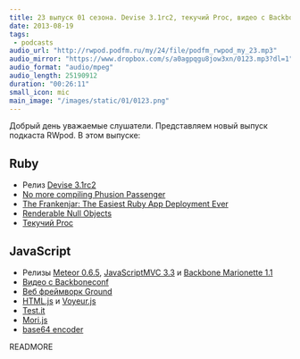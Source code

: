 ```yaml
---
title: 23 выпуск 01 сезона. Devise 3.1rc2, текучий Proc, видео с Backboneconf, mori.js и прочее
date: 2013-08-19
tags:
 - podcasts
audio_url: "http://rwpod.podfm.ru/my/24/file/podfm_rwpod_my_23.mp3"
audio_mirror: "https://www.dropbox.com/s/a0agpqgu8jow3xn/0123.mp3?dl=1"
audio_format: "audio/mpeg"
audio_length: 25190912
duration: "00:26:11"
small_icon: mic
main_image: "/images/static/01/0123.png"
---
```


Добрый день уважаемые слушатели. Представляем новый выпуск подкаста RWpod. В этом выпуске:

## Ruby

 - Релиз [Devise 3.1rc2](http://blog.plataformatec.com.br/2013/08/devise-3-1-now-with-more-secure-defaults/)
 - [No more compiling Phusion Passenger](http://blog.phusion.nl/2013/08/15/no-more-compiling-phusion-passenger/)
 - [The Frankenjar: The Easiest Ruby App Deployment Ever](http://hackers.lookout.com/2013/08/deploying-the-frankenjar/)
 - [Renderable Null Objects](http://robots.thoughtbot.com/post/58313551647/renderable-null-objects)
 - [Текучий Proc](http://victorarias.com.br/2013/08/13/leaky-ruby.html)

## JavaScript

 - Релизы [Meteor 0.6.5](http://habrahabr.ru/post/190142/), [JavaScriptMVC 3.3](http://bitovi.com/blog/2013/08/javascriptmvc-3.3.html) и [Backbone Marionette 1.1](https://github.com/marionettejs/backbone.marionette/releases/tag/v1.1.0)
 - [Видео с Backboneconf](http://backboneconf.com/)
 - [Веб фреймворк Ground](http://gnd.io/)
 - [HTML.js](http://nbubna.github.io/HTML/) и [Voyeur.js](http://dunxrion.github.io/voyeur.js/)
 - [Test.it](http://titulus.github.io/testit/)
 - [Mori.js](http://swannodette.github.io/mori/)
 - [base64 encoder](http://jpillora.com/base64-encoder/)

READMORE
